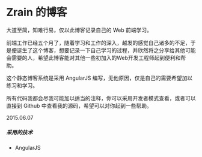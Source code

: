 # Zrain 的博客

大道至简，知难行易，仅以此博客记录自己的 Web 前端学习。

前端工作已经五个月了，随着学习和工作的深入，越发的感觉自己诸多的不足，于是便诞生了这个博客，想要记录一下自己学习的过程，并欣然将之分享给其他可能会需要的人，希望此博客能对其他一些初加入的Web开发工程师起到便利和帮助。

这个静态博客系统是采用 AngularJS 编写，无他原因，仅是自己的需要希望加以练习和学习。

所有代码我都会尽我可能加以适当的注释，你可以采用开发者模式查看，或者可以直接到 Github 中查看我的源码，希望可以对你起到一些帮助。

2015.06.07

##### 采用的技术

* AngularJS



